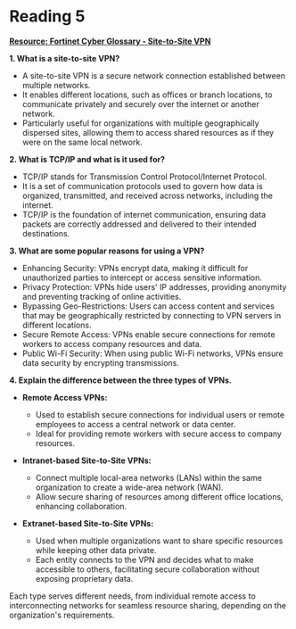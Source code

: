 # Reading 5

**[Resource: Fortinet Cyber Glossary - Site-to-Site VPN](https://www.fortinet.com/fr/resources/cyberglossary/what-is-site-to-site-vpn)**

**1. What is a site-to-site VPN?**
   - A site-to-site VPN is a secure network connection established between multiple networks.
   - It enables different locations, such as offices or branch locations, to communicate privately and securely over the internet or another network.
   - Particularly useful for organizations with multiple geographically dispersed sites, allowing them to access shared resources as if they were on the same local network.

**2. What is TCP/IP and what is it used for?**
   - TCP/IP stands for Transmission Control Protocol/Internet Protocol.
   - It is a set of communication protocols used to govern how data is organized, transmitted, and received across networks, including the internet.
   - TCP/IP is the foundation of internet communication, ensuring data packets are correctly addressed and delivered to their intended destinations.

**3. What are some popular reasons for using a VPN?**
   - Enhancing Security: VPNs encrypt data, making it difficult for unauthorized parties to intercept or access sensitive information.
   - Privacy Protection: VPNs hide users' IP addresses, providing anonymity and preventing tracking of online activities.
   - Bypassing Geo-Restrictions: Users can access content and services that may be geographically restricted by connecting to VPN servers in different locations.
   - Secure Remote Access: VPNs enable secure connections for remote workers to access company resources and data.
   - Public Wi-Fi Security: When using public Wi-Fi networks, VPNs ensure data security by encrypting transmissions.

**4. Explain the difference between the three types of VPNs.**
   - **Remote Access VPNs:**
     - Used to establish secure connections for individual users or remote employees to access a central network or data center.
     - Ideal for providing remote workers with secure access to company resources.

   - **Intranet-based Site-to-Site VPNs:**
     - Connect multiple local-area networks (LANs) within the same organization to create a wide-area network (WAN).
     - Allow secure sharing of resources among different office locations, enhancing collaboration.

   - **Extranet-based Site-to-Site VPNs:**
     - Used when multiple organizations want to share specific resources while keeping other data private.
     - Each entity connects to the VPN and decides what to make accessible to others, facilitating secure collaboration without exposing proprietary data.

Each type serves different needs, from individual remote access to interconnecting networks for seamless resource sharing, depending on the organization's requirements.
